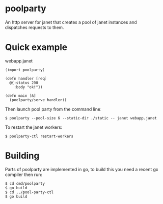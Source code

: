 # poolparty

An http server for janet that creates a pool of janet instances and dispatches requests to them.


# Quick example

webapp.janet
```
(import poolparty)

(defn handler [req]
  @{:status 200
    :body "ok!"})

(defn main [&]
  (poolparty/serve handler))
```

Then launch pool party from the command line:

```
$ poolparty --pool-size 6 --static-dir ./static -- janet webapp.janet
```

To restart the janet workers:

```
$ poolparty-ctl restart-workers
```

# Building

Parts of poolparty are implemented in go, to build this you need a recent go compiler then run:
```
$ cd cmd/poolparty
$ go build
$ cd ../pool-party-ctl
$ go build
```